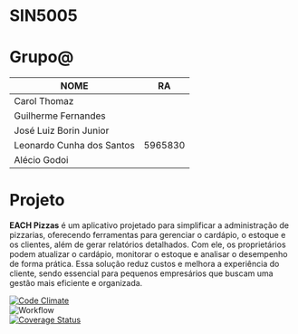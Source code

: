# SIN5005

# Grupo@

| NOME | RA | 
|----------|:------:|
|Carol Thomaz |
|Guilherme Fernandes | 
|José Luiz Borin Junior | 
|Leonardo Cunha dos Santos | 5965830 |
|Alécio Godoi | 

# Projeto

**EACH Pizzas** é um aplicativo projetado para simplificar a administração de pizzarias, oferecendo ferramentas para gerenciar o cardápio, o estoque e os clientes, além de gerar relatórios detalhados. Com ele, os proprietários podem atualizar o cardápio, monitorar o estoque e analisar o desempenho de forma prática. Essa solução reduz custos e melhora a experiência do cliente, sendo essencial para pequenos empresários que buscam uma gestão mais eficiente e organizada.

[![Code Climate](https://codeclimate.com/github/cloudfoundry/membrane.png)](https://codeclimate.com/github/a-godoi/appx) </br>
![Workflow](https://github.com/a-godoi/appx/actions/workflows/ci.yml/badge.svg) </br>
[![Coverage Status](https://coveralls.io/repos/github/a-godoi/appx/badge.svg?branch=main)](https://coveralls.io/github/a-godoi/appx?branch=main)
